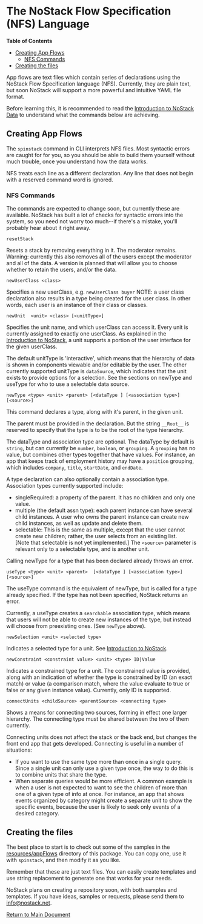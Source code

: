 # The NoStack Flow Specification (NFS) Language
<!-- START doctoc generated TOC please keep comment here to allow auto update -->
<!-- DON'T EDIT THIS SECTION, INSTEAD RE-RUN doctoc TO UPDATE -->
**Table of Contents**  

- [Creating App Flows](#creating-app-flows)
  - [NFS Commands](#nfs-commands)
- [Creating the files](#creating-the-files)

<!-- END doctoc generated TOC please keep comment here to allow auto update -->

App flows are text files which contain series of declarations using the NoStack Flow Specification language (NFS).  Currently, they are plain text, but soon NoStack will support a more powerful and intuitive YAML file format.

Before learning this, it is recommended to read the [Introduction to NoStack Data](./IntroToNoStack.md)
to understand what the commands below are achieving.

## Creating App Flows
The `spinstack` command in CLI interprets NFS files.  Most syntactic errors are caught for for you, so you should be able to build them yourself without much trouble, once you understand how the data works.

NFS treats each line as a different declaration.
Any line that does not begin with a reserved command word is ignored.

### NFS Commands
The commands are expected to change soon, but currently these are available. NoStack has built a lot of checks for syntactic errors into the system, so you need not worry too much--if there's a mistake, you'll probably hear about it right away.
```
resetStack
```
Resets a stack by removing everything in it.  The moderator remains.
  Warning: currently this also removes all of the users except the moderator and all of the data. A version is planned that will allow you to choose whether to retain the users, and/or the data.

```
newUserClass <class>
```
Specifies a new userClass, e.g. `newUserClass buyer`
NOTE: a user class declaration also results in a 
type being created for the user class.  In other words, each
user is an instance of their class or classes.

```
newUnit  <unit> <class> [<unitType>]
```
Specifies the unit name, and which userClass can access it.  Every unit is currently assigned to exactly one userClass.  As explained in the [Introduction to NoStack](./IntroToNoStack.md), a unit supports a portion of the user interface for the given userClass.  

The default unitType is 'interactive', which means that the hierarchy of data is shown in components viewable and/or editable by the user.  The other currently supported unitType is `dataSource`, which indicates that the unit exists to provide options for a selection.  See the sections on newType and useType for who to use a selectable data source.

```
newType <type> <unit> <parent> [<dataType ] [<association type>] [<source>]
```
This command declares a type, along with it's parent, in the given unit.

The parent must be provided in the declaration.  But the string `__Root__`
is reserved to specify that the type is to be the root of the type hierarchy.

The dataType and association type are optional. The dataType by default is 
`string`, but can currently be `number`, `boolean`, or `grouping`.  A `grouping` has no value, but combines other types together that have values.  For instance, an app that keeps track of employment history may have a `position` grouping, which includes `company`, `title`, `startDate`, and `endDate`.

A type declaration can also optionally 
contain a association type.  Association types currently supported include:
* singleRequired: a property of the parent.  It has no children and only one value.
* multiple (the default assn type): each parent instance can have several child instances.  A user who owns the parent instance can create new child instances, as well as update and delete them.
* selectable: This is the same as multiple, except that the user cannot create new children; rather, the user selects from an existing list.  
[Note that selectable is not yet implemented.] The `<source>` parameter is relevant only to a selectable type, and is another unit.


Calling newType for a type that has been declared already throws an error.
```
useType <type> <unit> <parent>  [<dataType ] [<association type>] [<source>]
```
The useType command is the equivalent of newType, but is called for a type
already specified.  If the type has not been specified, NoStack returns an error.

Currently, a useType creates a `searchable` association type,
which means that users will not be able to create new instances of the type, but
instead will choose from preexisting ones. (See `newType` above). 

```
newSelection <unit> <selected type>
```
Indicates a selected type for a unit.
See [Introduction to NoStack](./IntroToNoStack.md).

```
newConstraint <constraint value> <unit> <type> ID|Value
```
Indicates a constrained type for a unit.  The constrained value is provided, along with an indication of whether the type is constrained by ID (an exact match) or value (a comparison match, where the value evaluate to true or false or any given instance value).  Currently, only ID is supported.

```
connectUnits <childSource> <parentSource> <connecting type>
```
Shows a means for connecting two sources, forming in effect one larger hierarchy.
The connecting type must be shared between the two of them currently.

Connecting units does not affect the stack or the back end, but changes the front end app that gets developed.  Connecting is useful in a number of situations:
* If you want to use the same type more than once in a single query.  Since a single unit can only use a given type once, the way to do this is to combine units that share the type.
* When separate queries would be more efficient.  A common example is when a user is not expected to want to see the children of more than one of a given type of info at once.  For instance, an app that shows events organized by category might create a separate unit to show the specific events, because the user is likely to seek only events of a desired category.

## Creating the files
The best place to start is to check out some of the samples in the [resources/appFlows](../appFlows) directory of this package. You can copy one, use it with `spinstack`, and then modify it as you like.

Remember that these are just text files.  You can easily create templates and use string replacement to generate one that works for your needs.

NoStack plans on creating a repository soon, with both samples and templates. If you have ideas, samples or requests, please send them to info@nostack.net.

[Return to Main Document](../../README.md)
